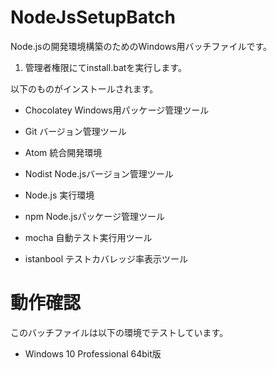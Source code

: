 # NodeJsSetupBatch
Node.jsの開発環境構築のためのWindows用バッチファイルです。

1. 管理者権限にてinstall.batを実行します。

以下のものがインストールされます。

- Chocolatey
Windows用パッケージ管理ツール

- Git
バージョン管理ツール

- Atom
統合開発環境

- Nodist
Node.jsバージョン管理ツール

- Node.js
実行環境

- npm
Node.jsパッケージ管理ツール

- mocha
自動テスト実行用ツール

- istanbool
テストカバレッジ率表示ツール

# 動作確認

このバッチファイルは以下の環境でテストしています。

- Windows 10 Professional 64bit版
